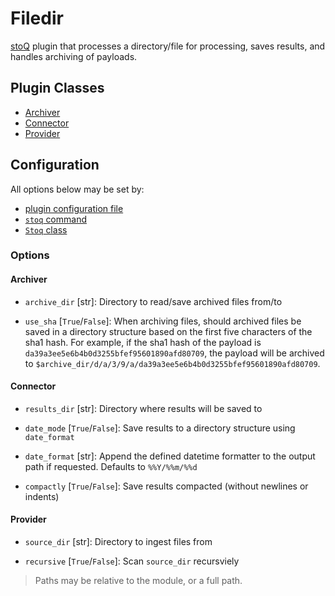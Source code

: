 # Filedir

[stoQ](https://stoq-framework.readthedocs.io/en/v2/index.html) plugin that processes a directory/file for processing, saves results, and handles archiving of payloads.

## Plugin Classes

- [Archiver](https://stoq-framework.readthedocs.io/en/v2/dev/archivers.html)
- [Connector](https://stoq-framework.readthedocs.io/en/v2/dev/connectors.html)
- [Provider](https://stoq-framework.readthedocs.io/en/v2/dev/providers.html)

## Configuration

All options below may be set by:

- [plugin configuration file](https://stoq-framework.readthedocs.io/en/v2/dev/plugin_overview.html#configuration)
- [`stoq` command](https://stoq-framework.readthedocs.io/en/v2/gettingstarted.html#plugin-options)
- [`Stoq` class](https://stoq-framework.readthedocs.io/en/v2/dev/core.html?highlight=plugin_opts#using-providers)

### Options

#### Archiver

- `archive_dir` [str]: Directory to read/save archived files from/to

- `use_sha` [`True`/`False`]: When archiving files, should archived files be saved in a directory structure based on the first five characters of the sha1 hash. For example, if the sha1 hash of the payload is `da39a3ee5e6b4b0d3255bfef95601890afd80709`, the payload will be archived to `$archive_dir/d/a/3/9/a/da39a3ee5e6b4b0d3255bfef95601890afd80709`.

#### Connector

- `results_dir` [str]: Directory where results will be saved to

- `date_mode` [`True`/`False`]: Save results to a directory structure using `date_format`

- `date_format` [str]: Append the defined datetime formatter to the output path if requested. Defaults to `%%Y/%%m/%%d`

- `compactly` [`True`/`False`]: Save results compacted (without newlines or indents)

#### Provider

- `source_dir` [str]: Directory to ingest files from

- `recursive` [`True`/`False`]: Scan `source_dir` recursviely

> Paths may be relative to the module, or a full path.
